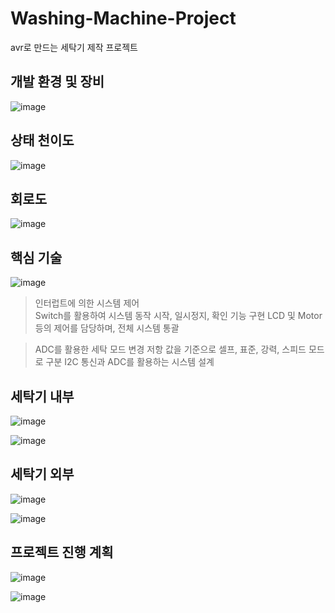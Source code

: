 # Washing-Machine-Project

avr로 만드는 세탁기 제작 프로젝트


## 개발 환경 및 장비
![image](https://github.com/tina908/Washing-Machine-Project/assets/68736697/53e1427f-2385-49a0-8b45-b7053b6db1c8)



## 상태 천이도
![image](https://github.com/tina908/Washing-Machine-Project/assets/68736697/b6ab27d7-df2f-4fb7-845a-67f8bc2248d9)



## 회로도
![image](https://github.com/tina908/Washing-Machine-Project/assets/68736697/b0a2b387-cfbf-4930-9e79-fb2a9970a1a8)



## 핵심 기술
![image](https://github.com/tina908/Washing-Machine-Project/assets/68736697/c76d93a3-4c0b-4b9c-89d4-215560c716d4)

> 인터럽트에 의한 시스템 제어   
> Switch를 활용하여 시스템 동작 시작, 일시정지, 확인 기능 구현
> LCD 및 Motor등의 제어를 담당하며, 전체 시스템 통괄


> ADC를 활용한 세탁 모드 변경
> 저항 값을 기준으로 셀프, 표준, 강력, 스피드 모드로 구분
> I2C 통신과 ADC를 활용하는 시스템 설계


## 세탁기 내부
![image](https://github.com/tina908/Washing-Machine-Project/assets/68736697/759f40e5-4da9-4052-94e0-b865a31cf1f1)

![image](https://github.com/tina908/Washing-Machine-Project/assets/68736697/6259c156-7b3e-4b19-967f-646cfe5bb6f8)


## 세탁기 외부

![image](https://github.com/tina908/Washing-Machine-Project/assets/68736697/3e8c4277-64a1-407f-802a-11c937b2793d)

![image](https://github.com/tina908/Washing-Machine-Project/assets/68736697/634ef489-6d89-4eab-82c0-7452348a870e)


## 프로젝트 진행 계획
![image](https://github.com/tina908/Washing-Machine-Project/assets/68736697/9e4bb839-0327-428d-9b51-5740b5948d54)

![image](https://github.com/tina908/Washing-Machine-Project/assets/68736697/4a33f8ee-f855-4f1d-b7e5-b84b048fc14d)
